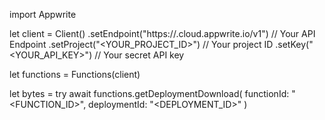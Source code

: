 import Appwrite

let client = Client()
    .setEndpoint("https://<REGION>.cloud.appwrite.io/v1") // Your API Endpoint
    .setProject("<YOUR_PROJECT_ID>") // Your project ID
    .setKey("<YOUR_API_KEY>") // Your secret API key

let functions = Functions(client)

let bytes = try await functions.getDeploymentDownload(
    functionId: "<FUNCTION_ID>",
    deploymentId: "<DEPLOYMENT_ID>"
)

